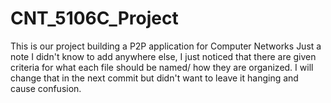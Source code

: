# CNT_5106C_Project
This is our project building a P2P application for Computer Networks
Just a note I didn't know to add anywhere else, I just noticed that there are given criteria for what each file should be named/ how they are organized. I will change that in the next commit but didn't want to leave it hanging and cause confusion.
